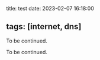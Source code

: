 title: test
date: 2023-02-07 16:18:00

tags: [internet, dns]
---

To be continued.

<!--more-->

To be continued.
